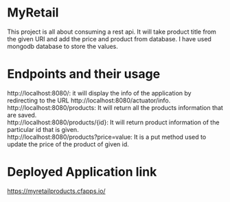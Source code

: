 # MyRetail
This project is all about consuming a rest api.
It will take product title from the given URI and add the price and product from database.
I have used mongodb database to store the values.

# Endpoints and their usage
http://localhost:8080/: it will display the info of the application by redirecting to the URL http://localhost:8080/actuator/info.   
http://localhost:8080/products: It will return all the products information that are saved.   
http://localhost:8080/products/{id}: It will return product information of the particular id that is given.  
http://localhost:8080/products?price=value: It is a put method used to update the price of the product of given id.  

# Deployed Application link  
https://myretailproducts.cfapps.io/


